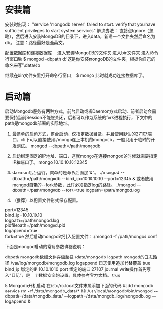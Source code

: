 # 安装篇

安装时出现：
"service 'mongodb server' failed to start. verify that you have sufficient privileges to start system services"
解决办法：
直接点Ignore（忽略），然后进入安装MongoDB的目录下，进入data，新建一个文件夹然后命名为db。
注意：路径最好是全英文。

配置数据库和连接数据库：
进入安装MongoDB的文件夹
进入bin文件夹
进入命令行窗口后
$ mongod -dbpath d:\'这是你安装mongoDB的文件夹，根据你自己的命名来写'\data\db

继续在bin文件夹里打开命令行窗口，
$ mongo
此时就成功连接数据库了。



# 启动篇

 启动Mongodb服务有两种方式，前台启动或者Daemon方式启动，前者启动会需要保持当前Session不能被关闭，后者可以作为系统的fork进程执行，下文中的path是mongodb部署的实际地址。

1. 最简单的启动方式，前台启动，仅指定数据目录，并且使用默认的27107端口，cli下可以直接使用./mongo连上本机的mongodb，一般只用于临时的开发测试。
mongod --dbpath=/path/mongodb

2. 启动绑定固定的IP地址、端口，这就mongo在连接mongod的时候就需要指定IP和端口了。
mongo 10.10.10.10:12345
 
3. daemon后台运行，简单的是命令后面加“&”。
./mongod --dbpath=/path/mongodb --bind_ip=10.10.10.10 --port=12345 & 
或者使用mongod自带的--fork参数，此时必须指定log的路径。
./mongod --dbpath=/path/mongodb --fork=true logpath=/path/mongod.log

4. （推荐）以配置文件形式保存配置。
<!-- 以下为mongod.conf代码： -->
port=12345  
bind_ip=10.10.10.10  
logpath=/path/mongod.log  
pidfilepath=/path/mongod.pid  
logappend=true  
fork=true
然后启动mongod时引入配置文件：./mongod -f /path/mongod.conf  

下面是mongod启动的常用参数详细说明：
<!-- 参数	说明	取值示例 -->
dbpath	mongodb数据文件存储路径	/data/mongodb
logpath	mongod的日志路径	/var/log/mongodb/mongodb.log
logappend	日志使用追加代替覆盖	true
bind_ip	绑定的IP	10.10.10.10
port	绑定的端口	27107
journal	write操作首先写入“日记”，是一个数据安全的设置，具体参考官方文档。	true

5 Mongodb开机启动
在/etc/rc.local文件末尾添加下面的代码
#add mongodb service
rm -rf /data/mongodb_data/* && /usr/local/mongodb/bin/mongod --dbpath=/data/mongdb_data/ --logpath=/data/mongdb_log/mongodb.log --logappend &
